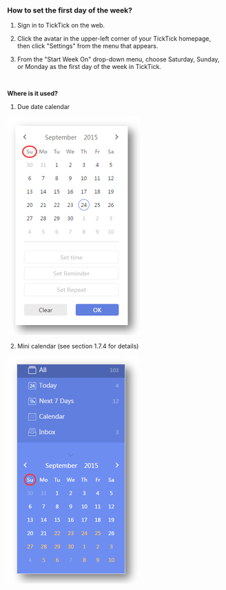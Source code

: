 ### How to set the first day of the week?

1. Sign in to TickTick on the web.

2. Click the avatar in the upper-left corner of your TickTick homepage, then click "Settings" from the menu that appears. 

3. From the "Start Week On" drop-down menu, choose Saturday, Sunday, or Monday as the first day of the week in TickTick.
<br />

**Where is it used?**

1. Due date calendar

![](../images/web2-startfrom.png)

2. Mini calendar (see section 1.7.4 for details)


![](../images/web2-startfrom2.png)

<br />

